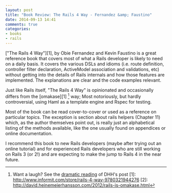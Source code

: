 ```yaml
---
layout: post
title: "Book Review: The Rails 4 Way - Fernandez &amp; Faustino"
date: 2014-09-13 14:41
comments: true
categories:
- books
- rails
---
```


["The Rails 4 Way"][1], by Obie Fernandez and Kevin Faustino is a great reference book that covers most of what a Rails developer is likely to need on a daily basis. It covers the various DSLs and idioms (i.e. route definition, controller filter declaration, ActiveModel association and validations, etc) without getting into the details of Rails internals and how those features are implemented. The explanations are clear and the code examples relevant.

Just like Rails itself, "The Rails 4 Way" is opinionated and occasionally differs from the [omakase][1] [^1] way; Most notoriously, but hardly controversial, using Haml as a template engine and Rspec for testing.

Most of the book can be read cover-to-cover or used as a reference on particular topics. The exception is section about rails helpers (Chapter 11) which, as the author themselves point out, is really just an alphabetical listing of the methods available, like the one usually found on appendices or online documentation.

I recommend this book to new Rails developers (maybe after trying out an online tutorial) and for experienced Rails developers who are still working on Rails 3 (or 2!) and are expecting to make the jump to Rails 4 in the near future.


[^1]: Want a laugh? See the <a href="https://www.youtube.com/watch?v=E99FnoYqoII">dramatic reading</a> of DHH's post
[1]: http://www.informit.com/store/rails-4-way-9780321944276
[2]: http://david.heinemeierhansson.com/2012/rails-is-omakase.html
